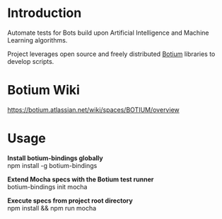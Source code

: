 # Introduction

Automate tests for Bots build upon Artificial Intelligence and Machine Learning algorithms.

Project leverages open source and freely distributed <a href='https://github.com/codeforequity-at/botium-core'>Botium</a> libraries to develop scripts.

# Botium Wiki

https://botium.atlassian.net/wiki/spaces/BOTIUM/overview

# Usage
<b>Install botium-bindings globally</b><br>
npm install -g botium-bindings<br>

<b>Extend Mocha specs with the Botium test runner</b><br>
botium-bindings init mocha<br>

<b>Execute specs from project root directory</b><br>
npm install && npm run mocha

